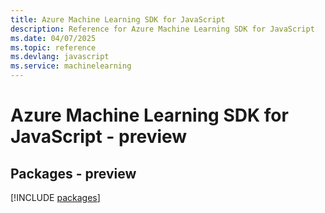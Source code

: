 ```yaml
---
title: Azure Machine Learning SDK for JavaScript
description: Reference for Azure Machine Learning SDK for JavaScript
ms.date: 04/07/2025
ms.topic: reference
ms.devlang: javascript
ms.service: machinelearning
---
```

# Azure Machine Learning SDK for JavaScript - preview
## Packages - preview
[!INCLUDE [packages](machine-learning-index.md)]